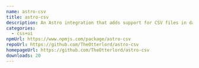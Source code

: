 ```yaml
---
name: astro-csv
title: astro-csv
description: An Astro integration that adds support for CSV files in data collections
categories:
  - css+ui
npmUrl: https://www.npmjs.com/package/astro-csv
repoUrl: https://github.com/TheOtterlord/astro-csv
homepageUrl: https://github.com/TheOtterlord/astro-csv
downloads: 20
---
```

